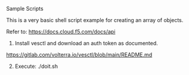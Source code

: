 Sample Scripts

This is a very basic shell script example for creating an array of objects.

Refer to: https://docs.cloud.f5.com/docs/api

1. Install vesctl and download an auth token as documented.

https://gitlab.com/volterra.io/vesctl/blob/main/README.md

2. Execute: ./doit.sh

